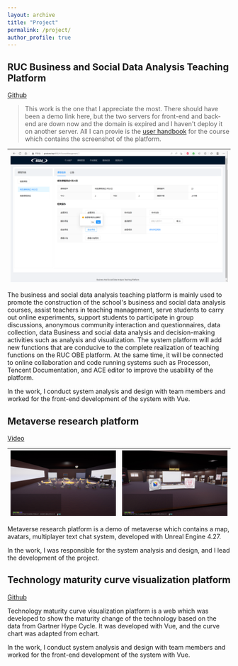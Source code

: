 ```yaml
---
layout: archive
title: "Project"
permalink: /project/
author_profile: true
---
```


## **RUC Business and Social Data Analysis Teaching Platform**

[Github](https://github.com/gioun/Business-and-Social-Data-Analysis-Teaching-Platform)

> This work is the one that I appreciate the most.
> There should have been a demo link here, but the two servers for front-end and back-end are down now and the domain is expired and I haven't 
deploy it on another server. All I can provie is the [user handbook](../files/BSDAHandbook.pdf) for the course which contains the screenshot of the platform.

|![](../images/BSDApicture.png)|
|---|

The business and social data analysis teaching platform is mainly used to promote the construction of the school's business and social data analysis courses, assist teachers in teaching management, serve students to carry out online experiments, support students to participate in group discussions, anonymous community interaction and questionnaires, data collection, data Business and social data analysis and decision-making activities such as analysis and visualization. The system platform will add new functions that are conducive to the complete realization of teaching functions on the RUC OBE platform. At the same time, it will be connected to online collaboration and code running systems such as Processon, Tencent Documentation, and ACE editor to improve the usability of the platform.

In the work, I conduct system analysis and design with team members and worked for the front-end development of the system with Vue. 


## **Metaverse research platform**

[Video](https://www.bilibili.com/video/BV1kG411f7S5/?share_source=copy_web&vd_source=a599f114cf6b3eaf2c320393d2c76f46)


 ![Meta1.jpg](../images/Meta1.jpg) | ![Meta2.jpg](../images/Meta2.jpg)
---|---


Metaverse research platform is a demo of metaverse which contains a map, avatars, multiplayer text chat system, developed with Unreal Engine 4.27.

In the work, I was responsible for the system analysis and design, and I lead the development of the project.

## **Technology maturity curve visualization platform**

[Github](https://github.com/gioun/Technology-maturity-curve-visualization-platform)

Technology maturity curve visualization platform is a web which was developed to show the maturity change of the technology based on the data from Gartner Hype Cycle. It was developed with Vue, and the curve chart was adapted from echart.

In the work, I conduct system analysis and design with team members and worked for the front-end development of the system with Vue. 
